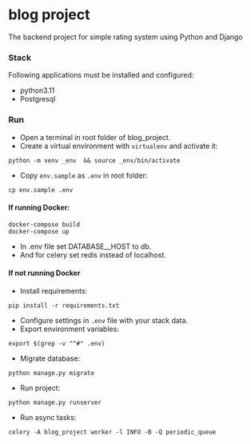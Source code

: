 # blog project
The backend project for simple rating system using Python and Django

### Stack
Following applications must be installed and configured:

- python3.11
- Postgresql

### Run
- Open a terminal in root folder of blog_project.
- Create a virtual environment with `virtualenv` and activate it:
```
python -m venv _env  && source _env/bin/activate
```
- Copy `env.sample` as `.env` in root folder:
```
cp env.sample .env
```
#### If running Docker:

```
docker-compose build
docker-compose up
```
- In .env file set DATABASE__HOST to db.
- And for celery set redis instead of localhost.

#### If not running Docker

- Install requirements:
```
pip install -r requirements.txt
```

- Configure settings in `.env` file with your stack data.
- Export environment variables:
```
export $(grep -v "^#" .env)
```
- Migrate database:
```
python manage.py migrate
```
- Run project:
```
python manage.py runserver
```

- Run async tasks:
```
celery -A blog_project worker -l INFO -B -Q periodic_queue
```
